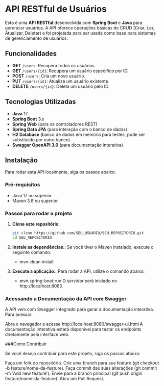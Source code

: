 # API RESTful de Usuários

Esta é uma **API RESTful** desenvolvida com **Spring Boot** e **Java** para gerenciar usuários. A API oferece operações básicas de CRUD (Criar, Ler, Atualizar, Deletar) e foi projetada para ser usada como base para sistemas de gerenciamento de usuários.

## Funcionalidades

- **GET** `/users`: Recupera todos os usuários.
- **GET** `/users/{id}`: Recupera um usuário específico por ID.
- **POST** `/users`: Cria um novo usuário.
- **PUT** `/users/{id}`: Atualiza um usuário existente.
- **DELETE** `/users/{id}`: Deleta um usuário pelo ID.

## Tecnologias Utilizadas

- **Java** 17
- **Spring Boot** 3.x
- **Spring Web** (para os controladores REST)
- **Spring Data JPA** (para interação com o banco de dados)
- **H2 Database** (banco de dados em memória para testes, pode ser substituído por outro banco)
- **Swagger OpenAPI 3.0** (para documentação interativa)

## Instalação

Para rodar esta API localmente, siga os passos abaixo:

### Pré-requisitos

- Java 17 ou superior
- Maven 3.6 ou superior

### Passos para rodar o projeto

1. **Clone este repositório**:

   ```bash
   git clone https://github.com/SEU_USUARIO/SEU_REPOSITORIO.git
   cd SEU_REPOSITORIO
2. **Instale as dependências:**:
   Se você tiver o Maven instalado, execute o seguinte comando:
   - mvn clean install
3. **Execute a aplicação:**:
   Para rodar a API, utilize o comando abaixo:
   - mvn spring-boot:run
   O servidor será iniciado no http://localhost:8080.

### Acessando a Documentação da API com Swagger

A API vem com Swagger integrado para gerar a documentação interativa. Para acessar:

Abra o navegador e acesse http://localhost:8080/swagger-ui.html
A documentação interativa estará disponível para testar os endpoints diretamente pela interface web.

###Como Contribuir

Se você deseja contribuir para este projeto, siga os passos abaixo:

Faça um fork do repositório.
Crie uma branch para sua feature (git checkout -b feature/nome-da-feature).
Faça commit das suas alterações (git commit -m 'Add new feature').
Envie para a branch principal (git push origin feature/nome-da-feature).
Abra um Pull Request.

  
